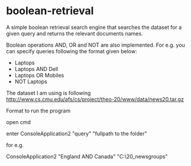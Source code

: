 # boolean-retrieval

A simple boolean retrieval search engine that searches the dataset for a given query and returns the relevant documents names.

Boolean operations AND, OR and NOT are also implemented. 
For e.g. you can specify queries following the format given below:
* Laptops  
* Laptops AND Dell
* Laptops OR Mobiles
* NOT Laptops

The dataset I am using is following
http://www.cs.cmu.edu/afs/cs/project/theo-20/www/data/news20.tar.gz

Format to run the program

open cmd

enter
ConsoleApplication2 "query" "fullpath to the folder"

for e.g.

ConsoleApplication2 "England AND Canada" "C:\20_newsgroups"
